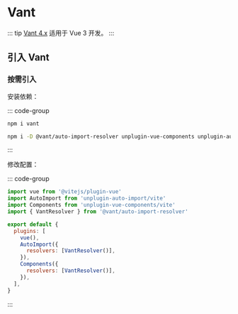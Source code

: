 # Vant

::: tip
[Vant 4.x](https://vant-ui.github.io/vant/#/zh-CN) 适用于 Vue 3 开发。
:::

## 引入 Vant

### 按需引入

安装依赖：

::: code-group

```sh [dependencies]
npm i vant
```

```sh [devDependencies]
npm i -D @vant/auto-import-resolver unplugin-vue-components unplugin-auto-import
```

:::

修改配置：

::: code-group

```js [vite.config.js] {2-4,9-14}
import vue from '@vitejs/plugin-vue'
import AutoImport from 'unplugin-auto-import/vite'
import Components from 'unplugin-vue-components/vite'
import { VantResolver } from '@vant/auto-import-resolver'

export default {
  plugins: [
    vue(),
    AutoImport({
      resolvers: [VantResolver()],
    }),
    Components({
      resolvers: [VantResolver()],
    }),
  ],
}
```

:::
